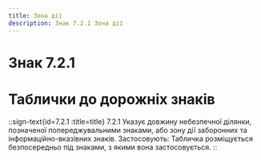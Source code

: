 ```yaml
---
title: Зона дії
description: Знак 7.2.1 Зона дії
---
```

# Знак 7.2.1
# Таблички до дорожніх знаків
::sign-text{id=7.2.1 :title=title}
7.2.1 Указує довжину небезпечної ділянки, позначеної попереджувальними знаками, або зону дії заборонних та інформаційно-вказівних знаків.
Застосовують:
Табличка розміщується безпосередньо під знаками, з якими вона застосовується.
::